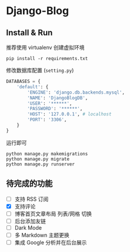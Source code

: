# Django-Blog

## Install & Run

推荐使用 virtualenv 创建虚拟环境

```
pip install -r requirements.txt
```

修改数据库配置 (`setting.py`)

```python
DATABASES = {
    'default': {
        'ENGINE': 'django.db.backends.mysql',
        'NAME': 'DjangoBlogDB',
        'USER': '******',
        'PASSWORD': '******',
        'HOST': '127.0.0.1', # localhost
        'PORT': '3306',
    }
}
```

运行即可

```
python manage.py makemigrations
python manage.py migrate
python manage.py runserver
```

## 待完成的功能

- [ ] 支持 RSS 订阅
- [x] 支持评论
- [ ] 博客首页文章布局 列表/网格 切换
- [ ] 后台添加友链
- [ ] Dark Mode
- [ ] 多 Markdown 主题更换
- [ ] 集成 Google 分析并在后台展示